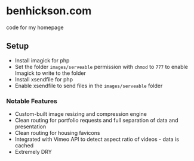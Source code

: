 # benhickson.com
code for my homepage

## Setup
- Install imagick for php
- Set the folder `images/serveable` permission with `chmod` to `777` to enable Imagick to write to the folder
- Install xsendfile for php
- Enable xsendfile to send files in the `images/serveable` folder

### Notable Features
- Custom-built image resizing and compression engine
- Clean routing for portfolio requests and full separation of data and presentation
- Clean routing for housing favicons
- Integrated with Vimeo API to detect aspect ratio of videos - data is cached
- Extremely DRY
